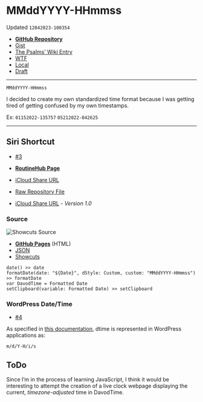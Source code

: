 # MMddYYYY-HHmmss
Updated `12042023-100354`

- [**GitHub Repository**](https://github.com/extratone/davodtime)
- [Gist](https://gist.github.com/extratone/0540718c80734fd6ec7e2c974c7a9e70)
- [The Psalms’ Wiki Entry](https://github.com/extratone/bilge/wiki/DavodTime)
- [WTF](https://davidblue.wtf/drafts/A09BB9CE-430D-4DDF-8FB6-F17912FB1E26.html)
- [Local](shareddocuments:///private/var/mobile/Library/Mobile%20Documents/com~apple~CloudDocs/Written/A09BB9CE-430D-4DDF-8FB6-F17912FB1E26.md)
- [Draft](drafts://open?uuid=A09BB9CE-430D-4DDF-8FB6-F17912FB1E26)

---

`MMddYYYY-HHmmss`

I decided to create my own standardized time format because I was getting tired of getting confused by my own timestamps.

Ex:
`01152022-135757`
`05212022-042625`

<script src="https://gist.github.com/extratone/0540718c80734fd6ec7e2c974c7a9e70.js"></script>

---

## Siri Shortcut
- [#3](https://github.com/extratone/davodtime/issues/3)

- [**RoutineHub Page**](https://routinehub.co/shortcut/10872)
- [iCloud Share URL](https://www.icloud.com/shortcuts/cc71704b3a9a4f98949b59fdeba49e24)
- [Raw Repository File](https://github.com/extratone/davodtime/blob/main/shortcut/DavodTime.shortcut)
- [iCloud Share URL](https://www.icloud.com/shortcuts/5a4ebd4ed057415b8915c535951c1059) - *Version 1.0*

### Source

![Showcuts Source](shortcuts/Showcuts.png)

- [**GitHub Pages**](https://extratone.github.io/davodtime/shortcut/DavodTime.html) (HTML)
- [JSON](https://github.com/extratone/davodtime/blob/main/shortcut/DavodTime.json)
- [Showcuts](https://showcuts.app/share/view/cc71704b3a9a4f98949b59fdeba49e24)

```jelly
date() >> date
formatDate(date: "${Date}", dStyle: Custom, custom: "MMddYYYY-HHmmss") >> formatDate
var DavodTime = Formatted Date
setClipboard(variable: Formatted Date) >> setClipboard
```

### WordPress Date/Time
- [#4](https://github.com/extratone/davodtime/issues/3)

As specified in [this documentation](https://wordpress.org/documentation/article/customize-date-and-time-format), dtime is represented in WordPress applications as:

`m/d/Y-H/i/s`

## ToDo

Since I’m in the process of learning JavaScript, I think it would be interesting to attempt the creation of a live clock webpage displaying the current, *timezone-adjusted* time in DavodTime.